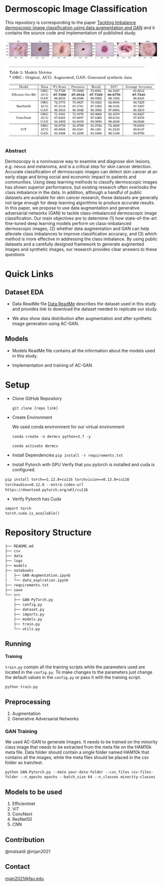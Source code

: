 # Dermoscopic Image Classification

This repository is corresponding to the paper [Tackling Imbalance dermoscopic image classification using data augmentation and GAN](https://doi.org/10.1007/s11042-023-17067-1) and it contains the source code and implementation of published study. 
    
![Dataset Sample](images/Sample.png "Dataset Sample")

![Results](images/Results.png "Original Data Distribution")

### Abstract

Dermoscopy is a noninvasive way to examine and diagnose skin lesions, e.g. nevus and melanoma, and is a critical step for skin cancer detection. Accurate classification of dermoscopic images can detect skin cancer at an early stage and bring social and economic impact to patients and communities. Using deep learning methods to classify dermoscopic images has shown superior performance, but existing research often overlooks the class imbalance in the data. In addition, although a handful of public datasets are available for skin cancer research, these datasets are generally not large enough for deep learning algorithms to produce accurate results. In this paper, we propose to use data augmentation and generative adversarial networks (GAN) to tackle class-imbalanced dermoscopic image classification. Our main objectives are to determine (1) how state-of-the-art fine-tuned deep learning models perform on class-imbalanced dermoscopic images, (2) whether data augmentation and GAN can help alleviate class imbalances to improve classification accuracy, and (3) which method is more effective in addressing the class imbalance. By using public datasets and a carefully designed framework to generate augmented images and synthetic images, our research provides clear answers to these questions


# Quick Links

## Dataset EDA 

- Data ReadMe file [Data ReadMe](docs/data.md) describes the dataset used in this study and provides link to download the dataset needed to replicate our study. 

- We also show data distribution after augmentation and after synthetic image generation using AC-GAN.


## Models

- Models ReadMe file contains all the information about the models used in this study.

- Implementation and training of AC-GAN

# Setup

- Clone GitHub Repository 

    `git clone [repo link]`

- Create Environment 

    We used conda environment for our virtual environment 

    `conda create -n dermcv python=3.7 -y`
    
    `conda activate dermcv`
    
- Install Dependencies 
    `pip install -r requirements.txt`

- Install Pytorch with GPU
Verify that you pytorch is installed and cuda is configured.

`pip install torch==1.12.0+cu116 torchvision==0.13.0+cu116 torchaudio==0.12.0 --extra-index-url https://download.pytorch.org/whl/cu116
`

- Verify Pytorch has Cuda
```
import torch
torch.cuda.is_available()

```

# Repository Structure

    ├── README.md
    ├── csv
    ├── data
    ├── logs
    ├── models
    ├── notebooks
    │   ├── GAN-Augmentation.ipynb
    │   └── data_explration.ipynb
    ├── requirements.txt
    ├── save
    └── src
        ├── GAN-PyTorch.py
        ├── config.py
        ├── dataset.py
        ├── imports.py
        ├── models.py
        ├── train.py
        └── utils.py


    
## Running

#### Training
`train.py` contain all the training scripts while the parameters used are located in the `config.py`. To make changes to the parameters just change the default values in the `config.py` or pass it with the training script. 
```
python train.py 
```



## Preprocessing
1. Augmentation
2. Generative Adversarial Networks


### GAN Training
We used AC-GAN to generate Images. It needs to be trained on the minority class image that needs to be extracted from the meta file on the HAM10k meta file. Data folder should contain a single folder  named HAM10k that contains all the images, while the meta files should be placed in the csv folder as train/test.

```
python GAN-Pytorch.py --data your-data-folder --csv_files csv-files-folder --n_epochs epochs --batch_size 64 --n_classes minority-classes 
```

## Models to be used

1. Efficientnet
2. ViT
3. ConvNext
4. ResNet50
5. CNN

## Contribution
@malsaidi @mjan2021

## Contact
mjan2021@fau.edu
